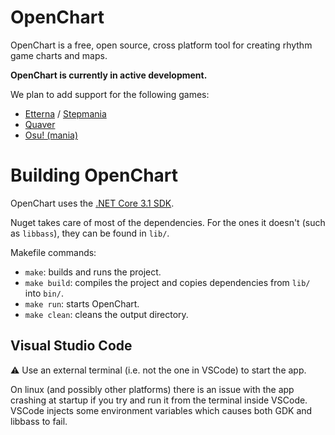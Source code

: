 # OpenChart

OpenChart is a free, open source, cross platform tool for creating rhythm game charts and maps.

**OpenChart is currently in active development.**

We plan to add support for the following games:

- [Etterna](https://etternaonline.com/) / [Stepmania](https://www.stepmania.com/)
- [Quaver](https://quavergame.com/)
- [Osu! (mania)](https://osu.ppy.sh/)

# Building OpenChart

OpenChart uses the [.NET Core 3.1 SDK](https://dotnet.microsoft.com/download/dotnet-core/3.1).

Nuget takes care of most of the dependencies. For the ones it doesn't (such as `libbass`), they can be found in `lib/`.

Makefile commands:

- `make`: builds and runs the project.
- `make build`: compiles the project and copies dependencies from `lib/` into `bin/`.
- `make run`: starts OpenChart.
- `make clean`: cleans the output directory.

## Visual Studio Code

⚠️ Use an external terminal (i.e. not the one in VSCode) to start the app.

On linux (and possibly other platforms) there is an issue with the app crashing at startup if you try and run it from the terminal inside VSCode. VSCode injects some environment variables which causes both GDK and libbass to fail.